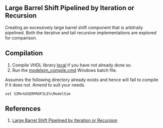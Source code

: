 ## Large Barrel Shift Pipelined by Iteration or Recursion

Creating an excessively large barrel shift component that is arbitraily pipelined. Both the iterative and tail recursive implementations are explored for comparison.


## Compilation

1. Compile VHDL library [local](../Local) if you have not already done so.
2. Run the [modelsim_compile.cmd](modelsim_compile.cmd) Windows batch file.

Assumes the following directory already exists and hence will fail to compile if it does not. Amend to suit your needs.

```batch
set SIM=%USERPROFILE%\ModelSim
```


## References

1. [Large Barrel Shift Pipelined by Iteration or Recursion](https://en.wikipedia.org/wiki/)
